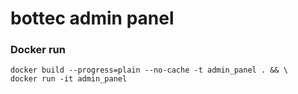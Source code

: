# bottec admin panel


### Docker run
```commandline
docker build --progress=plain --no-cache -t admin_panel . && \
docker run -it admin_panel
```